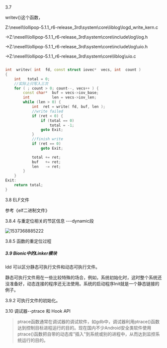    3.7

writev()这个函数，

Z:\nexell\lollipop-5.1.1_r6-release_3rd\system\core\liblog\logd_write_kern.c

->Z:\nexell\lollipop-5.1.1_r6-release_3rd\system\core\include\log\log.h

->Z:\nexell\lollipop-5.1.1_r6-release_3rd\system\core\include\log\uio.h

->Z:\nexell\lollipop-5.1.1_r6-release_3rd\system\core\liblog\uio.c

```c++

int  writev( int  fd, const struct iovec*  vecs, int  count )
{
    int   total = 0;
    //实际上只写入三次
    for ( ; count > 0; count--, vecs++ ) {
        const char*  buf = vecs->iov_base;
        int          len = vecs->iov_len;
        while (len > 0) {
            int  ret = write( fd, buf, len );
            //write failed
            if (ret < 0) {
                if (total == 0)
                    total = -1;
                goto Exit;
            }
            //finish write
            if (ret == 0)
                goto Exit;

            total += ret;
            buf   += ret;
            len   -= ret;
        }
    }
Exit:    
    return total;
}
```

3.8 ELF文件

参考《elf二进制文件》

3.8.4 与重定位相关的节区信息 ---dynamic段

![1537368885222](E:\mybook\book_principal_work\android5.0_system\ing\%5CUsers%5Celvin%5CAppData%5CRoaming%5CTypora%5Ctypora-user-images%5C1537368885222.png)



3.8.5 函数的重定位过程

##### 3.9 Bionic中的Linker模块

ldd 可以区分静态可执行文件和动态可执行文件。

静态可执行文件用在一些比较特殊的场合，例如，系统初始化时，这时整个系统还没准备好，动态连接的程序还无法使用。系统的启动程序Init就是一个静态链接的例子。

3.9.2 可执行文件的初始化。

3.10 调试器--ptrace 和 Hook API

> ptrace函数通常在调试器的调试软件，如gdb中，调试器利用ptrace()函数达到控制目标进程运行的目的。现在国内不少Android安全类软件使用ptrace()函数把自带的动态库"插入"到系统或别的进程中，从而达到监控系统运行的目的。

































